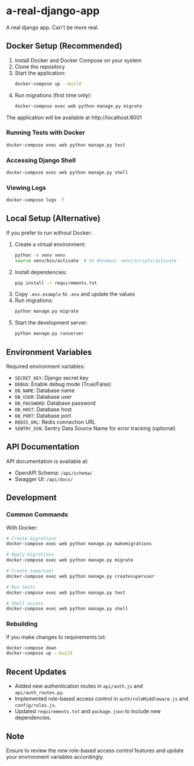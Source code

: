# a-real-django-app
A real django app. Can't be more real.

## Docker Setup (Recommended)

1. Install Docker and Docker Compose on your system
2. Clone the repository
3. Start the application:
   ```bash
   docker-compose up --build
   ```
4. Run migrations (first time only):
   ```bash
   docker-compose exec web python manage.py migrate
   ```

The application will be available at http://localhost:8001

### Running Tests with Docker
```bash
docker-compose exec web python manage.py test
```

### Accessing Django Shell
```bash
docker-compose exec web python manage.py shell
```

### Viewing Logs
```bash
docker-compose logs -f
```

## Local Setup (Alternative)

If you prefer to run without Docker:

1. Create a virtual environment:
   ```bash
   python -m venv venv
   source venv/bin/activate  # On Windows: venv\Scripts\activate
   ```
2. Install dependencies:
   ```bash
   pip install -r requirements.txt
   ```
3. Copy `.env.example` to `.env` and update the values
4. Run migrations:
   ```bash
   python manage.py migrate
   ```
5. Start the development server:
   ```bash
   python manage.py runserver
   ```

## Environment Variables

Required environment variables:
- `SECRET_KEY`: Django secret key
- `DEBUG`: Enable debug mode (True/False)
- `DB_NAME`: Database name
- `DB_USER`: Database user
- `DB_PASSWORD`: Database password
- `DB_HOST`: Database host
- `DB_PORT`: Database port
- `REDIS_URL`: Redis connection URL
- `SENTRY_DSN`: Sentry Data Source Name for error tracking (optional)

## API Documentation

API documentation is available at:
- OpenAPI Schema: `/api/schema/`
- Swagger UI: `/api/docs/`

## Development

### Common Commands

With Docker:
```bash
# Create migrations
docker-compose exec web python manage.py makemigrations

# Apply migrations
docker-compose exec web python manage.py migrate

# Create superuser
docker-compose exec web python manage.py createsuperuser

# Run tests
docker-compose exec web python manage.py test

# Shell access
docker-compose exec web python manage.py shell
```

### Rebuilding

If you make changes to requirements.txt:
```bash
docker-compose down
docker-compose up --build
```

## Recent Updates

- Added new authentication routes in `api/auth.js` and `api/auth_routes.py`.
- Implemented role-based access control in `auth/roleMiddleware.js` and `config/roles.js`.
- Updated `requirements.txt` and `package.json` to include new dependencies.

## Note

Ensure to review the new role-based access control features and update your environment variables accordingly.